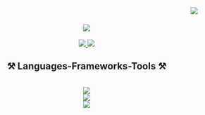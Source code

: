 <img align="right" src="https://visitor-badge.laobi.icu/badge?page_id=SaimouliBandari.SaimouliBandari" />

<h1 align="center">
    <img src="https://readme-typing-svg.herokuapp.com/?font=Righteous&size=35&center=true&vCenter=true&width=500&height=70&duration=4000&lines=Hi+There!+👋;+I'm+Mouli!;+Full Stack Developer" />
</h1>

<div align="center"> 
  <a href="mailto:saimouli.bandari@gmail.com">
    <img src="https://img.shields.io/badge/Gmail-333333?style=for-the-badge&logo=gmail&logoColor=red" />
  </a>
  <a href="https://www.linkedin.com/in/saimouli03" target="_blank">
    <img src="https://img.shields.io/badge/LinkedIn-0077B5?style=for-the-badge&logo=linkedin&logoColor=white" target="_blank" />
  </a>
  <!-- <a href="https://salesp07.github.io" target="_blank">
     <img src="https://img.shields.io/badge/Portfolio-FF5722?style=for-the-badge&logo=todoist&logoColor=white" target="_blank" /> sqlite, safari, google-chrome are other good icon options
  </a> -->
</div>

<h2 align="center">⚒️ Languages-Frameworks-Tools ⚒️</h2>
<br/>
<div align="center">
    <img src="https://skillicons.dev/icons?i=react,nextjs,angular,bootstrap,html,css,vscode,github,tailwind,git" /><br>
    <img src="https://skillicons.dev/icons?i=nodejs,nestjs,javascript,typescript,express,mongodb,mysql,redis,rabbitmq" /><br>
    <img src="https://skillicons.dev/icons?i=jest,docker,kubernetes" /><br>
<div>